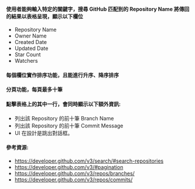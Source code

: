 #### 使用者能夠輸入特定的關鍵字，搜尋 GitHub 匹配到的 Repository Name 將傳回的結果以表格呈現，顯示以下欄位

- Repository Name
- Owner Name
- Created Date
- Updated Date
- Star Count
- Watchers

#### 每個欄位實作排序功能，且能進行升序、降序排序

#### 分頁功能，每頁最多十筆

#### 點擊表格上的其中一行，會同時顯示以下額外資訊:

- 列出該 Repository 的前十筆 Branch Name
- 列出該 Repository 的前十筆 Commit Message
- UI 在設計是跳出對話框。

#### 參考資源:

- https://developer.github.com/v3/search/#search-repositories
- https://developer.github.com/v3/#pagination
- https://developer.github.com/v3/repos/branches/
- https://developer.github.com/v3/repos/commits/
